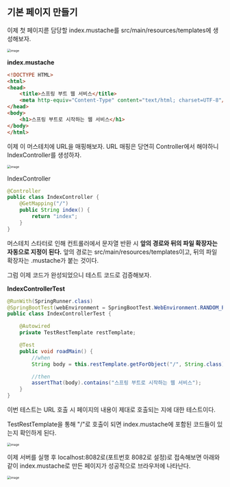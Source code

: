 ## 기본 페이지 만들기

이제 첫 페이지륻 담당할 index.mustache를 src/main/resources/templates에 생성해보자.

<img src="https://user-images.githubusercontent.com/40616436/99553353-63a4a300-2a01-11eb-9aa8-661db9080fdb.png" alt="image" style="zoom:50%;" />

**index.mustache**

~~~html
<!DOCTYPE HTML>
<html>
<head>
    <title>스프링 부트 웹 서비스</title>
    <meta http-equiv="Content-Type" content="text/html; charset=UTF-8"/>
</head>
<body>
    <h1>스프링 부트로 시작하는 웹 서비스</h1>
</body>
</html>
~~~

이제 이 머스테치에 URL을 매핑해보자. URL 매핑은 당연히 Controller에서 해야하니 IndexController를 생성하자.

<img src="https://user-images.githubusercontent.com/40616436/99553789-e0378180-2a01-11eb-9e48-e2d210345061.png" alt="image" style="zoom:50%;" />

IndexController

~~~java
@Controller
public class IndexController {
    @GetMapping("/")
    public String index() {
        return "index";
    }
}
~~~

머스테치 스타터로 인해 컨트롤러에서 문자열 반환 시 **앞의 경로와 뒤의 파일 확장자는 자동으로 지정이 된다.** 앞의 경로는 src/main/resources/templates이고, 뒤의 파일 확장자는 .mustache가 붙는 것이다.

그럼 이제 코드가 완성되었으니 테스트 코드로 검증해보자.

**IndexControllerTest**

~~~java
@RunWith(SpringRunner.class)
@SpringBootTest(webEnvironment = SpringBootTest.WebEnvironment.RANDOM_PORT)
public class IndexControllerTest {

    @Autowired
    private TestRestTemplate restTemplate;

    @Test
    public void roadMain() {
        //when
        String body = this.restTemplate.getForObject("/", String.class);

        //then
        assertThat(body).contains("스프링 부트로 시작하는 웹 서비스");
    }
}
~~~

이번 테스트는 URL 호출 시 페이지의 내용이 제대로 호출되는 지에 대한 테스트이다. 

TestRestTemplate을 통해 "/"로 호출이 되면 index.mustache에 포함된 코드들이 있는지 확인하게 된다.

<img src="https://user-images.githubusercontent.com/40616436/99555257-75874580-2a03-11eb-866f-ebfe9b8c4064.png" alt="image" style="zoom:50%;" />

이제 서버를 실행 후 localhost:8082로(포트번호 8082로 설정)로 접속해보면 아래와 같이 index.mustache로 만든 페이지가 성공적으로 브라우저에 나타난다.

<img src="https://user-images.githubusercontent.com/40616436/99555403-9d76a900-2a03-11eb-915b-871a494e2a90.png" alt="image" style="zoom:50%;" />

